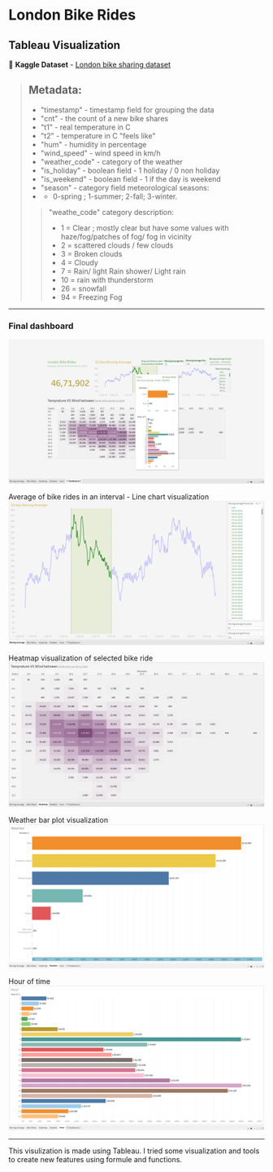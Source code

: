 # London Bike Rides
## Tableau Visualization


💽 **Kaggle Dataset** - [London bike sharing dataset
](https://www.kaggle.com/datasets/hmavrodiev/london-bike-sharing-dataset)

>
> ## **Metadata:**
> * "timestamp" - timestamp field for grouping the data
> *  "cnt" - the count of a new bike shares
> *  "t1" - real temperature in C
> * "t2" - temperature in C "feels like"
> * "hum" - humidity in percentage
> * "wind_speed" - wind speed in km/h
> * "weather_code" - category of the weather
> * "is_holiday" - boolean field - 1 holiday / 0 non holiday
> * "is_weekend" - boolean field - 1 if the day is weekend
> * "season" - category field meteorological seasons: 
> * * 0-spring ; 1-summer; 2-fall; 3-winter.
>> "weathe_code" category description:
>> * 1 = Clear ; mostly clear but have some values with haze/fog/patches of fog/ fog in vicinity 
>> * 2 = scattered clouds / few clouds 
>> * 3 = Broken clouds 
>> * 4 = Cloudy 
>> * 7 = Rain/ light Rain shower/ Light rain 
>> * 10 = rain with thunderstorm 
>> * 26 = snowfall 
>> * 94 = Freezing Fog

---

### **Final dashboard**
![](./Images/9.png)

Average of bike rides in an interval - Line chart visualization 
![](./Images/1.png)

Heatmap visualization of selected bike ride
![](./Images/4.png)

Weather bar plot visualization
![](/Images/5.png)

Hour of time 
![](./Images/6.png)

---

This visulization is made using Tableau. I tried some visualization and tools to create new features using formule and functions.